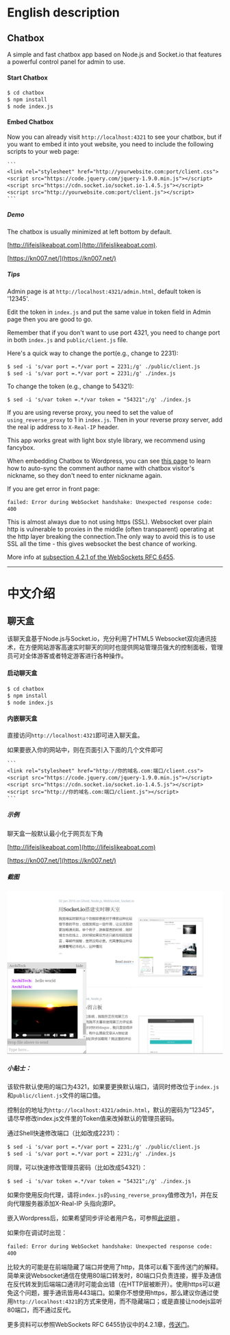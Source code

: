 # English description

## Chatbox

A simple and fast chatbox app based on Node.js and Socket.io that features a powerful control panel for admin to use.


#### Start Chatbox

```
$ cd chatbox
$ npm install
$ node index.js
```

#### Embed Chatbox

Now you can already visit `http://localhost:4321` to see your chatbox, but if you want to embed it into yout website, you need to include the following scripts to your web page:

    ```
    <link rel="stylesheet" href="http://yourwebsite.com:port/client.css">
	<script src="https://code.jquery.com/jquery-1.9.0.min.js"></script>
    <script src="https://cdn.socket.io/socket.io-1.4.5.js"></script>
    <script src="http://yourwebsite.com:port/client.js"></script>
    ```


##### Demo

The chatbox is usually minimized at left bottom by default.

[http://lifeislikeaboat.com](http://lifeislikeaboat.com). 

[https://kn007.net/](https://kn007.net/)


##### Tips

Admin page is at `http://localhost:4321/admin.html`, default token is '12345'. 

Edit the token in `index.js` and put the same value in token field in Admin page then you are good to go. 

Remember that if you don't want to use port 4321, you need to change port in both `index.js` and `public/client.js` file.

Here's a quick way to change the port(e.g., change to 2231):
```
$ sed -i 's/var port =.*/var port = 2231;/g' ./public/client.js
$ sed -i 's/var port =.*/var port = 2231;/g' ./index.js
```

To change the token (e.g., change to 54321):
```
$ sed -i 's/var token =.*/var token = "54321";/g' ./index.js
```

If you are using reverse proxy, you need to set the value of `using_reverse_proxy` to 1 in `index.js`. Then in your reverse proxy server, add the real ip address to `X-Real-IP` header.

This app works great with light box style library, we recommend using fancybox. 

When embedding Chatbox to Wordpress, you can see [this page](/wordpress/README.md) to learn how to auto-sync the comment author name with chatbox visitor's nickname, so they don't need to enter nickname again.

If you are get error in front page:
```
failed: Error during WebSocket handshake: Unexpected response code: 400
```
This is almost always due to not using https (SSL). Websocket over plain http is vulnerable to proxies in the middle (often transparent) operating at the http layer breaking the connection.The only way to avoid this is to use SSL all the time - this gives websocket the best chance of working.


More info at [subsection 4.2.1 of the WebSockets RFC 6455](http://tools.ietf.org/html/rfc6455#section-4.2.1).



-----------------------------------------------------------
# 中文介绍



## 聊天盒

该聊天盒基于Node.js与Socket.io，充分利用了HTML5 Websocket双向通讯技术，在方便网站游客高速实时聊天的同时也提供网站管理员强大的控制面板，管理员可对全体游客或者特定游客进行各种操作。


#### 启动聊天盒

```
$ cd chatbox
$ npm install
$ node index.js
```

#### 内嵌聊天盒

直接访问`http://localhost:4321`即可进入聊天盒。

如果要嵌入你的网站中，则在页面引入下面的几个文件即可
    
    ```
    <link rel="stylesheet" href="http://你的域名.com:端口/client.css">
	<script src="https://code.jquery.com/jquery-1.9.0.min.js"></script>
    <script src="https://cdn.socket.io/socket.io-1.4.5.js"></script>
    <script src="http://你的域名.com:端口/client.js"></script>
    ```

##### 示例

聊天盒一般默认最小化于网页左下角

[http://lifeislikeaboat.com](http://lifeislikeaboat.com) 

[https://kn007.net/](https://kn007.net/)


##### 截图

![screenshot](/screenshots/Screenshot.png?raw=true "Screenshot")

##### 小贴士：

该软件默认使用的端口为4321，如果要更换默认端口，请同时修改位于`index.js`和`public/client.js`文件的端口值。


控制台的地址为`http://localhost:4321/admin.html`，默认的密码为“12345”，请尽早修改index.js文件里的Token值来改掉默认的管理员密码。


通过Shell快速修改端口（比如改成2231）：
```
$ sed -i 's/var port =.*/var port = 2231;/g' ./public/client.js
$ sed -i 's/var port =.*/var port = 2231;/g' ./index.js
```

同理，可以快速修改管理员密码（比如改成54321）：
```
$ sed -i 's/var token =.*/var token = "54321";/g' ./index.js
```

如果你使用反向代理，请将`index.js`的`using_reverse_proxy`值修改为1，并在反向代理服务器添加X-Real-IP 头指向源IP。


嵌入Wordpress后，如果希望同步评论者用户名，可参照[此说明](/wordpress/README.md) 。

如果你在调试时出现：
```
failed: Error during WebSocket handshake: Unexpected response code: 400
```
比较大的可能是在前端隐藏了端口并使用了http，具体可以看下面传送门的解释。简单来说Websocket通信在使用80端口转发时，80端口只负责连接，握手及通信在反代转发到后端端口通讯时可能会出错（在HTTP层被断开）。使用https可以避免这个问题，握手通讯皆用443端口。如果你不想使用https，那么建议你通过使用`http://localhost:4321`的方式来使用，而不隐藏端口；或是直接让nodejs监听80端口，而不通过反代。

更多资料可以参照WebSockets RFC 6455协议中的4.2.1章，[传送门](http://tools.ietf.org/html/rfc6455#section-4.2.1)。
